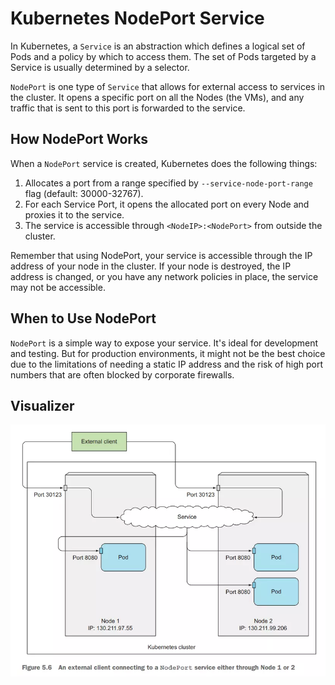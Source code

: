 # Kubernetes NodePort Service

In Kubernetes, a `Service` is an abstraction which defines a logical set of Pods and a policy by which to access them. The set of Pods targeted by a Service is usually determined by a selector.

`NodePort` is one type of `Service` that allows for external access to services in the cluster. It opens a specific port on all the Nodes (the VMs), and any traffic that is sent to this port is forwarded to the service.

## How NodePort Works

When a `NodePort` service is created, Kubernetes does the following things:

1. Allocates a port from a range specified by `--service-node-port-range` flag (default: 30000-32767).
2. For each Service Port, it opens the allocated port on every Node and proxies it to the service.
3. The service is accessible through `<NodeIP>:<NodePort>` from outside the cluster.

Remember that using NodePort, your service is accessible through the IP address of your node in the cluster. If your node is destroyed, the IP address is changed, or you have any network policies in place, the service may not be accessible.

## When to Use NodePort

`NodePort` is a simple way to expose your service. It's ideal for development and testing. But for production environments, it might not be the best choice due to the limitations of needing a static IP address and the risk of high port numbers that are often blocked by corporate firewalls.

## Visualizer

![NodePort](../../static/NodePort.png)